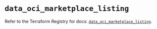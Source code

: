 # `data_oci_marketplace_listing`

Refer to the Terraform Registry for docs: [`data_oci_marketplace_listing`](https://registry.terraform.io/providers/hashicorp/oci/7.19.0/docs/data-sources/marketplace_listing).
